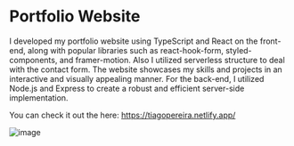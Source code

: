 # Portfolio Website

I developed my portfolio website using TypeScript and React on the front-end, along with popular libraries such as react-hook-form, styled-components, and framer-motion. Also I utilized serverless structure to deal with the contact form. The website showcases my skills and projects in an interactive and visually appealing manner. For the back-end, I utilized Node.js and Express to create a robust and efficient server-side implementation.

You can check it out the here: https://tiagopereira.netlify.app/

![image](https://github.com/Sathosk/Porfolio.v1/assets/63148481/4bd37e26-7535-4d0b-b34d-04f48388b99b)
